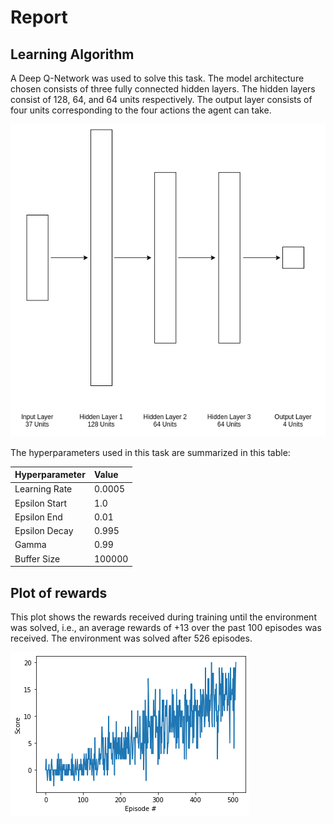 # Report

## Learning Algorithm

A Deep Q-Network was used to solve this task. The model architecture chosen consists of three fully connected hidden layers. The hidden layers consist of 128, 64, and 64 units respectively. The output layer consists of four units corresponding to the four actions the agent can take.

![alt-text](nn_architecture.png)

The hyperparameters used in this task are summarized in this table:

|Hyperparameter| Value         |
|:-------------|:--------------|
|Learning Rate | 0.0005        |
|Epsilon Start | 1.0           |
|Epsilon End   | 0.01          |
|Epsilon Decay | 0.995         |
|Gamma         | 0.99          |
|Buffer Size   | 100000        |

## Plot of rewards
This plot shows the rewards received during training until the environment was solved, i.e., an average rewards of +13 over the past 100 episodes was received. The environment was solved after 526 episodes.
 

![alt-text](reward_per_episode.png)
